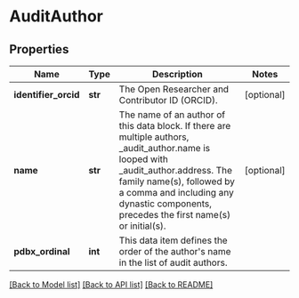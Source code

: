 # AuditAuthor

## Properties
Name | Type | Description | Notes
------------ | ------------- | ------------- | -------------
**identifier_orcid** | **str** | The Open Researcher and Contributor ID (ORCID). | [optional] 
**name** | **str** | The name of an author of this data block. If there are multiple  authors, _audit_author.name is looped with _audit_author.address.  The family name(s), followed by a comma and including any  dynastic components, precedes the first name(s) or initial(s). | [optional] 
**pdbx_ordinal** | **int** | This data item defines the order of the author&#x27;s name in the  list of audit authors. | 

[[Back to Model list]](../README.md#documentation-for-models) [[Back to API list]](../README.md#documentation-for-api-endpoints) [[Back to README]](../README.md)

